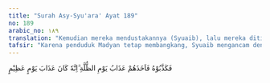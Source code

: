 ```yaml
---
title: "Surah Asy-Syu'ara' Ayat 189"
no: 189
arabic_no: ١٨٩
translation: "Kemudian mereka mendustakannya (Syuaib), lalu mereka ditimpa azab pada hari yang gelap. Sungguh, itulah azab pada hari yang dahsyat."
tafsir: "Karena penduduk Madyan tetap membangkang, Syuaib mengancam dengan menyuruh mereka menunggu azab yang akan didatangkan Allah. Pada waktu yang dijanjikan Allah, datanglah malapetaka yang dahsyat menimpa mereka. Pada hari itu, mereka merasakan terik panas yang sangat menyesakkan napas. Tidak ada sesuatu pun yang dapat menolong mereka dari keadaan yang demikian, apakah berupa naungan rumah, ataupun air yang dapat diminum, dan sebagainya. Oleh karena itu, mereka ke luar ke tanah lapang dan bernaung di bawah segumpal awan yang menyejukkan. Dalam keadaan demikian, turunlah azab Allah berupa sambaran petir yang dahsyat yang ke luar dari gumpalan awan itu, dengan suara yang keras, dan menyebabkan bumi berguncang. Mereka semua mati tersungkur dengan muka tertelungkup ke tanah. Keadaan mereka itu seperti keadaan kaum Nabi Saleh yang ditimpa azab Allah sebelumnya. Adapun Nabi Syuaib dan orang-orang yang beriman diselamatkan Allah dari azab itu."
---
```

فَكَذَّبُوْهُ فَاَخَذَهُمْ عَذَابُ يَوْمِ الظُّلَّةِ ۗاِنَّهٗ كَانَ عَذَابَ يَوْمٍ عَظِيْمٍ 